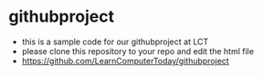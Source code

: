 # githubproject
- this is a sample code for our githubproject at LCT
- please clone this repository to your repo and edit the html file
- https://github.com/LearnComputerToday/githubproject
